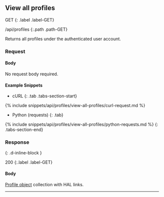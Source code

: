 ## View all profiles

GET
{: .label .label-GET}

/api/profiles
{:.path .path-GET}

Returns all profiles under the authenticated user account.

### Request

#### Body
No request body required.

#### Example Snippets
- cURL
{: .tab .tabs-section-start}

{% include snippets/api/profiles/view-all-profiles/curl-request.md %}

- Python (requests)
{: .tab}

{% include snippets/api/profiles/view-all-profiles/python-requests.md %}
{: .tabs-section-end}

### Response
{: .d-inline-block }

200
{:.label .label-GET}

#### Body
[Profile object](#profile-object) collection with HAL links.

---
